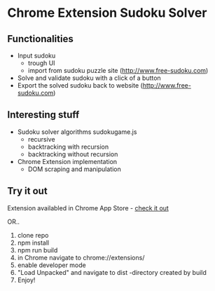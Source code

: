 # Chrome Extension Sudoku Solver

## Functionalities
- Input sudoku
    - trough UI
    - import from sudoku puzzle site (http://www.free-sudoku.com)
- Solve and validate sudoku with a click of a button
- Export the solved sudoku back to website (http://www.free-sudoku.com)

## Interesting stuff
- Sudoku solver algorithms sudokugame.js
    - recursive
    - backtracking with recursion
    - backtracking without recursion
- Chrome Extension implementation
    - DOM scraping and manipulation

## Try it out
Extension availabled in Chrome App Store - [check it out](https://chrome.google.com/webstore/detail/sudoku-solver/elhpkohfgpfdgkboabmhllkihpcccaka?hl=fi)

OR..
1. clone repo
2. npm install
3. npm run build
4. in Chrome navigate to chrome://extensions/
5. enable developer mode
6. "Load Unpacked" and navigate to dist -directory created by build
7. Enjoy!
